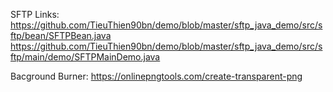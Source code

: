 SFTP Links: https://github.com/TieuThien90bn/demo/blob/master/sftp_java_demo/src/sftp/bean/SFTPBean.java
            https://github.com/TieuThien90bn/demo/blob/master/sftp_java_demo/src/sftp/main/demo/SFTPMainDemo.java
            
Bacground Burner: https://onlinepngtools.com/create-transparent-png
